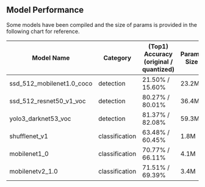 ## Model Performance

Some models have been compiled and the size of params is provided in the following chart for reference.

| Model Name                | Category       | (Top1) Accuracy<br />(original / quantized) | Params Size | Path                                    |
| ------------------------- | -------------- | ------------------------------------------- | ----------- | --------------------------------------- |
| ssd_512_mobilenet1.0_coco | detection      | 21.50% / 15.60%                             | 23.2M       | /data/mrt/ssd_512_mobilenet1.0_coco_tfm |
| ssd_512_resnet50_v1_voc   | detection      | 80.27% / 80.01%                             | 36.4M       | /data/mrt/ssd_512_resnet50_v1_voc_tfm   |
| yolo3_darknet53_voc       | detection      | 81.37% / 82.08%                             | 59.3M       | /data/mrt/yolo3_darknet53_voc_tfm       |
| shufflenet_v1             | classification | 63.48% / 60.45%                             | 1.8M        | /data/mrt/shufflenet_v1_tfm             |
| mobilenet1_0              | classification | 70.77% / 66.11%                             | 4.1M        | /data/mrt/mobilenet1_0_tfm              |
| mobilenetv2_1.0           | classification | 71.51% / 69.39%                             | 3.4M        | /data/mrt/mobilenetv2_1.0_tfm           |

